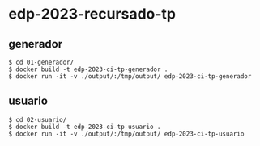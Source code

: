# edp-2023-recursado-tp

## generador

```
$ cd 01-generador/
$ docker build -t edp-2023-ci-tp-generador .
$ docker run -it -v ./output/:/tmp/output/ edp-2023-ci-tp-generador
```

## usuario

```
$ cd 02-usuario/
$ docker build -t edp-2023-ci-tp-usuario .
$ docker run -it -v ./output/:/tmp/output/ edp-2023-ci-tp-usuario
```
